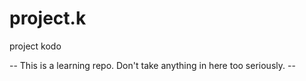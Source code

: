 # project.k
project kodo

-- This is a learning repo. Don't take anything in here too seriously. --
